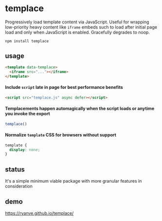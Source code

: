 # templace
Progressively load template content via JavaScript. Useful for wrapping low-priority heavy content like `iframe` embeds such to load after initial page load and only when JavaScript is enabled. Gracefully degrades to noop.

```
npm install templace
```

## usage

```html
<template data-templace>
  <iframe src="..."></iframe>
</template>
```

#### Include `script` late in page for best performance benefits

```html
<script src="templace.js" async defer></script>
```

#### Templacements happen automagically when the script loads or anytime you invoke the export

```js
templace()
```

#### Normalize `template` CSS for browsers without support

```css
template {
  display: none;
}
```

## status
It's a simple minimum viable package with more granular features in consideration

## demo
https://ryanve.github.io/templace/
